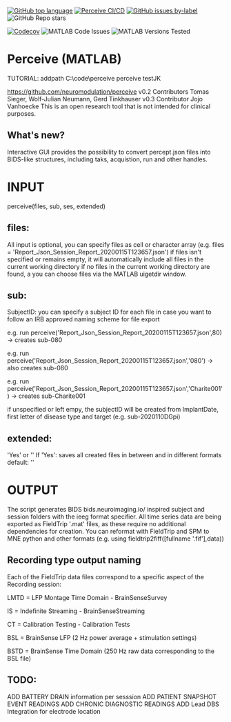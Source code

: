 [![GitHub top language](https://img.shields.io/github/languages/top/neuromodulation/perceive)](https://matlab.mathworks.com/)  [![Perceive CI/CD](https://github.com/neuromodulation/perceive/actions/workflows/main.yml/badge.svg)](https://github.com/neuromodulation/perceive/actions/workflows/main.yml) [![GitHub issues by-label](https://img.shields.io/github/issues-raw/neuromodulation/perceive/bug)](https://github.com/neuromodulation/perceive/issues?q=is%3Aissue+is%3Aopen+label%3Abug) ![GitHub Repo stars](https://img.shields.io/github/stars/neuromodulation/perceive?style=social)

[![Codecov](https://img.shields.io/codecov/c/github/neuromodulation/perceive/tree/hackathonretune)](https://app.codecov.io/gh/neuromodulation/perceive/tree/hackathonretune) ![MATLAB Code Issues](https://img.shields.io/endpoint?url=https%3A%2F%2Fraw.githubusercontent.com%2Fneuromodulation%2Fperceive%2Fhackathonretune%2Freports%2Fbadge%2Fcode_issues.json) ![MATLAB Versions Tested](https://img.shields.io/endpoint?url=https%3A%2F%2Fraw.githubusercontent.com%2Fneuromodulation%2Fperceive%2Fhackathonretune%2Freports%2Fbadge%2Ftested_with.json) 


# Perceive (MATLAB)

TUTORIAL:
addpath C:\code\perceive
perceive
testJK

https://github.com/neuromodulation/perceive 
v0.2 Contributors Tomas Sieger, Wolf-Julian Neumann, Gerd Tinkhauser
v0.3 Contributor Jojo Vanhoecke
This is an open research tool that is not intended for clinical purposes. 

## What's new?

Interactive GUI provides the possibility to convert percept.json files into BIDS-like structures,
including taks, acquistion, run and other handles.

# INPUT

perceive(files, sub, ses, extended)

## files:
All input is optional, you can specify files as cell or character array
(e.g. files = 'Report_Json_Session_Report_20200115T123657.json') 
if files isn't specified or remains empty, it will automatically include
all files in the current working directory
if no files in the current working directory are found, a you can choose
files via the MATLAB uigetdir window.

## sub:
SubjectID: you can specify a subject ID for each file in case you want to follow an IRB approved naming scheme for file export

e.g. run perceive('Report_Json_Session_Report_20200115T123657.json',80) -> creates sub-080

e.g. run perceive('Report_Json_Session_Report_20200115T123657.json','080') -> also creates sub-080

e.g. run perceive('Report_Json_Session_Report_20200115T123657.json','Charite001') -> creates sub-Charite001

if unspecified or left empy, the subjectID will be created from
ImplantDate, first letter of disease type and target (e.g. sub-2020110DGpi)

## extended:
'Yes' or ''
If 'Yes': saves all created files in between and in different formats
default: ''


# OUTPUT

The script generates BIDS bids.neuroimaging.io/ inspired subject and session folders with the
ieeg format specifier. 
All time series data are being exported as FieldTrip '.mat' files, as these require no additional dependencies for creation.
You can reformat with FieldTrip and SPM to MNE python and other formats (e.g. using fieldtrip2fiff([fullname '.fif'],data))

## Recording type output naming
Each of the FieldTrip data files correspond to a specific aspect of the Recording session:

LMTD = LFP Montage Time Domain - BrainSenseSurvey

IS = Indefinite Streaming - BrainSenseStreaming

CT = Calibration Testing - Calibration Tests

BSL = BrainSense LFP (2 Hz power average + stimulation settings)

BSTD = BrainSense Time Domain (250 Hz raw data corresponding to the BSL file)

## TODO: 
ADD BATTERY DRAIN information per sesssion
ADD PATIENT SNAPSHOT EVENT READINGS
ADD CHRONIC DIAGNOSTIC READINGS
ADD Lead DBS Integration for electrode location


